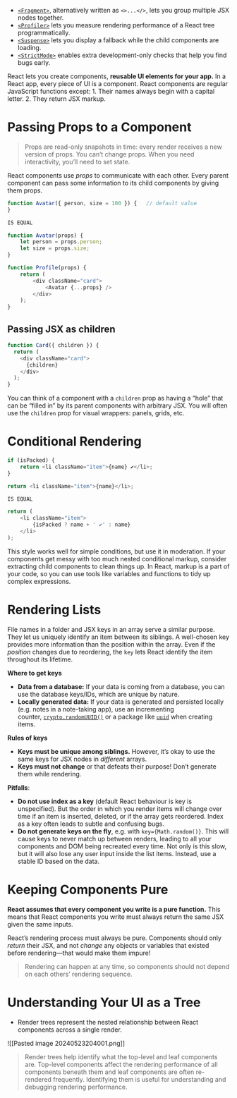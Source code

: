 - [`<Fragment>`](https://react.dev/reference/react/Fragment), alternatively written as `<>...</>`, lets you group multiple JSX nodes together.
- [`<Profiler>`](https://react.dev/reference/react/Profiler) lets you measure rendering performance of a React tree programmatically.
- [`<Suspense>`](https://react.dev/reference/react/Suspense) lets you display a fallback while the child components are loading.
- [`<StrictMode>`](https://react.dev/reference/react/StrictMode) enables extra development-only checks that help you find bugs early.

React lets you create components, **reusable UI elements for your app.**
In a React app, every piece of UI is a component.
React components are regular JavaScript functions except:
    1. Their names always begin with a capital letter.
    2. They return JSX markup.

# Passing Props to a Component

> Props are read-only snapshots in time: every render receives a new version of props.
> You can’t change props. When you need interactivity, you’ll need to set state.

React components use _props_ to communicate with each other. Every parent component can pass some information to its child components by giving them props.

```js
function Avatar({ person, size = 100 }) {   // default value
}

IS EQUAL

function Avatar(props) {  
	let person = props.person;  
	let size = props.size;  
}

function Profile(props) {  
	return (  
		<div className="card">  
			<Avatar {...props} />  
		</div>  
	);  
}
```

## Passing JSX as children

```js
function Card({ children }) {
  return (
    <div className="card">
      {children}
    </div>
  );
}
```

You can think of a component with a `children` prop as having a “hole” that can be “filled in” by its parent components with arbitrary JSX. You will often use the `children` prop for visual wrappers: panels, grids, etc.

# Conditional Rendering

```js
if (isPacked) {  
	return <li className="item">{name} ✔</li>;  
}  

return <li className="item">{name}</li>;

IS EQUAL

return (  
	<li className="item">  
		{isPacked ? name + ' ✔' : name}  
	</li>  
);
```

This style works well for simple conditions, but use it in moderation. If your components get messy with too much nested conditional markup, consider extracting child components to clean things up. In React, markup is a part of your code, so you can use tools like variables and functions to tidy up complex expressions.

# Rendering Lists

File names in a folder and JSX keys in an array serve a similar purpose. They let us uniquely identify an item between its siblings. A well-chosen key provides more information than the position within the array. Even if the _position_ changes due to reordering, the `key` lets React identify the item throughout its lifetime.

**Where to get keys**
- **Data from a database:** If your data is coming from a database, you can use the database keys/IDs, which are unique by nature.
- **Locally generated data:** If your data is generated and persisted locally (e.g. notes in a note-taking app), use an incrementing counter, [`crypto.randomUUID()`](https://developer.mozilla.org/en-US/docs/Web/API/Crypto/randomUUID) or a package like [`uuid`](https://www.npmjs.com/package/uuid) when creating items.

**Rules of keys**
- **Keys must be unique among siblings.** However, it’s okay to use the same keys for JSX nodes in _different_ arrays.
- **Keys must not change** or that defeats their purpose! Don’t generate them while rendering.

**Pitfalls**:
- **Do not use index as a key** (default React behaviour is key is unspecified). But the order in which you render items will change over time if an item is inserted, deleted, or if the array gets reordered. Index as a key often leads to subtle and confusing bugs.
- **Do not generate keys on the fly**, e.g. with `key={Math.random()}`. This will cause keys to never match up between renders, leading to all your components and DOM being recreated every time. Not only is this slow, but it will also lose any user input inside the list items. Instead, use a stable ID based on the data.

# Keeping Components Pure

**React assumes that every component you write is a pure function.** This means that React components you write must always return the same JSX given the same inputs.

React’s rendering process must always be pure. Components should only _return_ their JSX, and not _change_ any objects or variables that existed before rendering—that would make them impure!

> Rendering can happen at any time, so components should not depend on each others’ rendering sequence.

# Understanding Your UI as a Tree

- Render trees represent the nested relationship between React components across a single render.

![[Pasted image 20240523204001.png]]
> Render trees help identify what the top-level and leaf components are. Top-level components affect the rendering performance of all components beneath them and leaf components are often re-rendered frequently. Identifying them is useful for understanding and debugging rendering performance.
